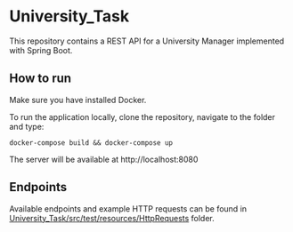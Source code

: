 # University_Task

This repository contains a REST API for a University Manager implemented with Spring Boot.

## How to run

Make sure you have installed Docker.

To run the application locally, clone the repository, navigate to the folder and type:

```
docker-compose build && docker-compose up
```

The server will be available at http://localhost:8080

## Endpoints

Available endpoints and example HTTP requests can be found in [University_Task/src/test/resources/HttpRequests](/src/test/resources/HttpEndpoints) folder.